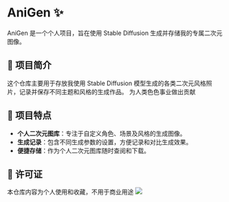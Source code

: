 # AniGen ✨

AniGen 是一个个人项目，旨在使用 Stable Diffusion 生成并存储我的专属二次元图像。

## 📖 项目简介

这个仓库主要用于存放我使用 Stable Diffusion 模型生成的各类二次元风格照片，记录并保存不同主题和风格的生成作品。
为人类色色事业做出贡献

## 🌟 项目特点

- **个人二次元图库**：专注于自定义角色、场景及风格的生成图像。
- **生成记录**：包含不同生成参数的设置，方便记录和对比生成效果。
- **便捷存储**：作为个人二次元图库随时查阅和下载。

## 📜 许可证

本仓库内容为个人使用和收藏，不用于商业用途
<img src="https://counter.seku.su/cmoe?name=AniGen&theme=mb" />
